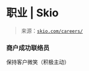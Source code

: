 <!--yml

类别：未分类

日期：2024-05-27 14:36:44

-->

# 职业 | Skio

> 来源：[`skio.com/careers/`](https://skio.com/careers/)

### 商户成功联络员

保持客户微笑（积极主动）
